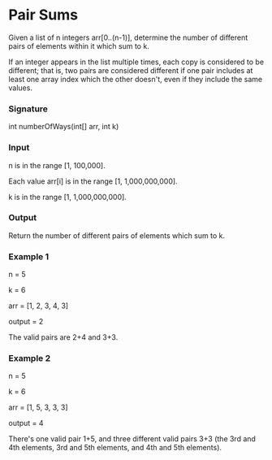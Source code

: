 # Pair Sums
Given a list of n integers arr[0..(n-1)], determine the number of different pairs of elements within it which sum to k.

If an integer appears in the list multiple times, each copy is considered to be different; that is, two pairs are considered different if one pair includes at least one array index which the other doesn't, even if they include the same values.

### Signature
int numberOfWays(int[] arr, int k)

### Input
n is in the range [1, 100,000].

Each value arr[i] is in the range [1, 1,000,000,000].

k is in the range [1, 1,000,000,000].

### Output
Return the number of different pairs of elements which sum to k.

### Example 1
n = 5

k = 6

arr = [1, 2, 3, 4, 3]

output = 2

The valid pairs are 2+4 and 3+3.

### Example 2
n = 5

k = 6

arr = [1, 5, 3, 3, 3]

output = 4

There's one valid pair 1+5, and three different valid pairs 3+3 (the 3rd and 4th elements, 3rd and 5th elements, and 4th and 5th elements).